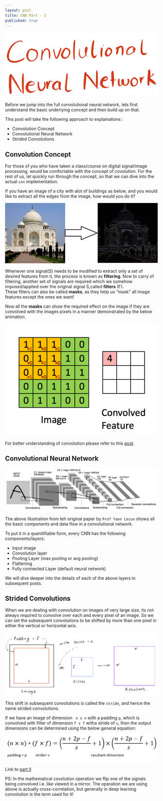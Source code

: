 ```yaml
---
layout: post
title: CNN Part - I
published: true
---
```

![](/images/cnn1.png) 

Before we jump into the full convolutional neural network, lets first understand the basic underlying concept and then build up on that.  

This post will take the following approach to explainations :  

- Convolution Concept
- Convolutional Neural Network
- Strided Convolutions

## Convolution Concept  

For those of you who have taken a class/course on digital signal/image processing, would be comfortable with the concept of covolution. For the rest of us, let quickly run through the concept, so that we can dive into the actual ```cnn``` implementation.  

If you have an image of a city with alot of buildings as below, and you would like to extract all the edges from the image, how would you do it?  

![](/images/conv1.jpg)   
  
  
Whenever one signal(S) needs to be modified to extract only a set of desired features from it, the process is known as **filtering**. Now to carry of filtering, another set of signals are required which we somehow imposed/applied over the original signal S,called **filters** (F).  
These filters can also be called **masks**, as they help us "mask" all image features except the ones we want!  

Now all the **masks** can show the required effect on the image if they are convolved with the images pixels in a manner demonstrated by the below animation.  


![](/images/Convolution_schematic.gif)  

For better understanding of convolution please refer to this [post](http://aishack.in/tutorials/image-convolution-examples/).  


## Convolutional Neural Network 


![](/images/cnn2.png)  

The above illustration from teh original paper by ```Prof Yann Lecun``` shows all the basic components and data flow in a convolutional network.  

To put it in a quanitifiable form, every CNN has the following components/layers:  

  - Input image
  - Convolution layer
  - Pooling Layer (max pooling or avg pooling)
  - Flattening
  - Fully connected Layer (default neural network)
  
 We will dive deeper into the details of each of the above layers in subsequent posts.  
 
 
## Strided Convolutions

When we are dealing with convolution on images of very large size, its not always required to convolve over each and every pixel of an image. So we can set the subsequent convolutions to be shifted by more than one pixel in either the vertical or horizontal axis.   

![](/images/cnn3.png)   

This shift in subsequent convolutions is called the ```stride```, and hence the name strided convolutions.  

If we have an image of dimension ``` n x n``` with a padding ```p```, which is convolved with filter of dimension ```f x f``` witha stride of ```s```, then the output dimensions can be determined using the below general equation:

![](/images/cnn4.png)   




Link to [part II](https://mandroid6.github.io/2017/09/29/Convolutional-Neural-Networks-II/)


PS: In the mathematical covolution operation we flip one of the signals being convolved i.e. like viewed in a mirror. The operation we are using above is actually cross-correlation, but generally in deep learning convolution is the term used for it!   

  
     
     
      
       
       
       
 
